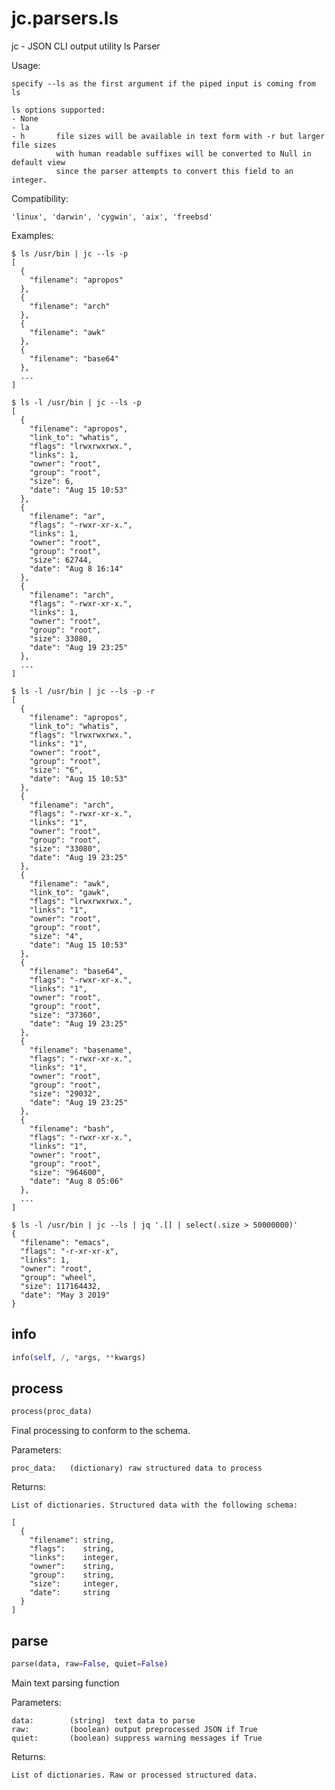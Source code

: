 # jc.parsers.ls
jc - JSON CLI output utility ls Parser

Usage:

    specify --ls as the first argument if the piped input is coming from ls

    ls options supported:
    - None
    - la
    - h       file sizes will be available in text form with -r but larger file sizes
              with human readable suffixes will be converted to Null in default view
              since the parser attempts to convert this field to an integer.

Compatibility:

    'linux', 'darwin', 'cygwin', 'aix', 'freebsd'

Examples:

    $ ls /usr/bin | jc --ls -p
    [
      {
        "filename": "apropos"
      },
      {
        "filename": "arch"
      },
      {
        "filename": "awk"
      },
      {
        "filename": "base64"
      },
      ...
    ]

    $ ls -l /usr/bin | jc --ls -p
    [
      {
        "filename": "apropos",
        "link_to": "whatis",
        "flags": "lrwxrwxrwx.",
        "links": 1,
        "owner": "root",
        "group": "root",
        "size": 6,
        "date": "Aug 15 10:53"
      },
      {
        "filename": "ar",
        "flags": "-rwxr-xr-x.",
        "links": 1,
        "owner": "root",
        "group": "root",
        "size": 62744,
        "date": "Aug 8 16:14"
      },
      {
        "filename": "arch",
        "flags": "-rwxr-xr-x.",
        "links": 1,
        "owner": "root",
        "group": "root",
        "size": 33080,
        "date": "Aug 19 23:25"
      },
      ...
    ]

    $ ls -l /usr/bin | jc --ls -p -r
    [
      {
        "filename": "apropos",
        "link_to": "whatis",
        "flags": "lrwxrwxrwx.",
        "links": "1",
        "owner": "root",
        "group": "root",
        "size": "6",
        "date": "Aug 15 10:53"
      },
      {
        "filename": "arch",
        "flags": "-rwxr-xr-x.",
        "links": "1",
        "owner": "root",
        "group": "root",
        "size": "33080",
        "date": "Aug 19 23:25"
      },
      {
        "filename": "awk",
        "link_to": "gawk",
        "flags": "lrwxrwxrwx.",
        "links": "1",
        "owner": "root",
        "group": "root",
        "size": "4",
        "date": "Aug 15 10:53"
      },
      {
        "filename": "base64",
        "flags": "-rwxr-xr-x.",
        "links": "1",
        "owner": "root",
        "group": "root",
        "size": "37360",
        "date": "Aug 19 23:25"
      },
      {
        "filename": "basename",
        "flags": "-rwxr-xr-x.",
        "links": "1",
        "owner": "root",
        "group": "root",
        "size": "29032",
        "date": "Aug 19 23:25"
      },
      {
        "filename": "bash",
        "flags": "-rwxr-xr-x.",
        "links": "1",
        "owner": "root",
        "group": "root",
        "size": "964600",
        "date": "Aug 8 05:06"
      },
      ...
    ]

    $ ls -l /usr/bin | jc --ls | jq '.[] | select(.size > 50000000)'
    {
      "filename": "emacs",
      "flags": "-r-xr-xr-x",
      "links": 1,
      "owner": "root",
      "group": "wheel",
      "size": 117164432,
      "date": "May 3 2019"
    }

## info
```python
info(self, /, *args, **kwargs)
```

## process
```python
process(proc_data)
```

Final processing to conform to the schema.

Parameters:

    proc_data:   (dictionary) raw structured data to process

Returns:

    List of dictionaries. Structured data with the following schema:

    [
      {
        "filename": string,
        "flags":    string,
        "links":    integer,
        "owner":    string,
        "group":    string,
        "size":     integer,
        "date":     string
      }
    ]

## parse
```python
parse(data, raw=False, quiet=False)
```

Main text parsing function

Parameters:

    data:        (string)  text data to parse
    raw:         (boolean) output preprocessed JSON if True
    quiet:       (boolean) suppress warning messages if True

Returns:

    List of dictionaries. Raw or processed structured data.

